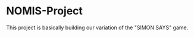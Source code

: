 NOMIS-Project
=============

This project is basically building our variation of the "SIMON SAYS" game.
